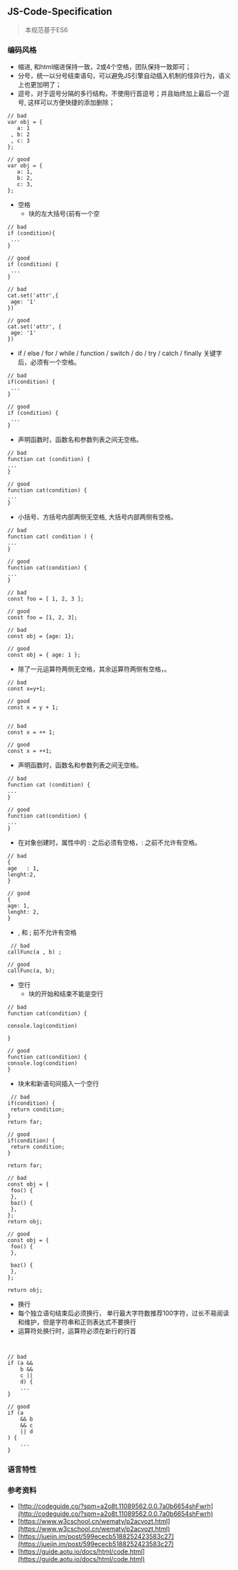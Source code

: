 ## JS-Code-Specification
> 本规范基于ES6

### 编码风格
 + 缩进, 和html缩进保持一致，2或4个空格，团队保持一致即可；
 + 分号，统一以分号结束语句，可以避免JS引擎自动插入机制的怪异行为，语义上也更加明了；
 + 逗号，对于逗号分隔的多行结构，不使用行首逗号；并且始终加上最后一个逗号, 这样可以方便快捷的添加删除；
 ```
 // bad
var obj = {
    a: 1
  , b: 2
  , c: 3
};

// good
var obj = {
    a: 1,
    b: 2,
    c: 3,
};
 ```
 + 空格
   + 块的左大括号{前有一个空
 ```
 // bad
if (condition){
  ...
}

// good
if (condition) {
  ...
}

 // bad
cat.set('attr',{
  age: '1'
})

// good
cat.set('attr', {
  age: '1'
})
 ```
   + if / else / for / while / function / switch / do / try / catch / finally 关键字后，必须有一个空格。
 ```
 // bad
if(condition) {
  ...
}

// good
if (condition) {
  ...
}

 ```
   + 声明函数时，函数名和参数列表之间无空格。
 ```
 // bad
function cat (condition) {
 ...
}

// good
function cat(condition) {
 ...
}

 ```
   + 小括号、方括号内部两侧无空格, 大括号内部两侧有空格。
 ```
 // bad
function cat( condition ) {
 ...
}

// good
function cat(condition) {
 ...
}

 // bad
const foo = [ 1, 2, 3 ];

// good
const foo = [1, 2, 3];

 // bad
const obj = {age: 1}; 

// good
const obj = { age: 1 };

 ```
   + 除了一元运算符两侧无空格，其余运算符两侧有空格，。
 ```
 // bad
const x=y+1;

// good
const x = y + 1;


// bad
const x = ++ 1;

// good
const x = ++1;
 ```
   + 声明函数时，函数名和参数列表之间无空格。
 ```
 // bad
function cat (condition) {
 ...
}

// good
function cat(condition) {
 ...
}
 ```
   + 在对象创建时，属性中的 : 之后必须有空格，: 之前不允许有空格。
 ```
 // bad
{
 age   : 1,
 lenght:2,
}

// good
{
 age: 1,
 lenght: 2,
}
 ```
   + , 和 ; 前不允许有空格
```
 // bad
callFunc(a , b) ;

// good
callFunc(a, b);
 ```
 + 空行
   + 块的开始和结束不能是空行
 ```
 // bad
function cat(condition) {

 console.log(condition)
 
}

// good
function cat(condition) {
 console.log(condition)
}
 ```
   + 块末和新语句间插入一个空行
 ```
  // bad
if(condition) {
  return condition;
}
return far;

// good
if(condition) {
  return condition;
}

return far;

 // bad
const obj = {
  foo() {
  },
  baz() {
  },
}; 
return obj;

// good
const obj = {
  foo() {
  },
  
  baz() {
  },
}; 

return obj;
 ```
 + 换行
  + 每个独立语句结束后必须换行， 单行最大字符数推荐100字符，过长不易阅读和维护，但是字符串和正则表达式不要换行
  + 运算符处换行时，运算符必须在新行的行首
```


// bad
if (a &&
    b &&
    c ||
    d) {
    ...
}

// good
if (a
    && b
    && c
    || d
) {
    ...
}

```
### 语言特性

### 参考资料
 + [http://codeguide.co/?spm=a2o8t.11089562.0.0.7a0b6654shFwrh](http://codeguide.co/?spm=a2o8t.11089562.0.0.7a0b6654shFwrh) 
 + [https://www.w3cschool.cn/wematy/p2acvozt.html](https://www.w3cschool.cn/wematy/p2acvozt.html)
 + [https://juejin.im/post/599ececb5188252423583c27](https://juejin.im/post/599ececb5188252423583c27)
 + [https://guide.aotu.io/docs/html/code.html](https://guide.aotu.io/docs/html/code.html)
